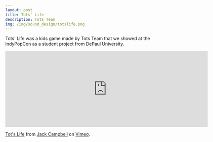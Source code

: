 ```yaml
---
layout: post
title: Tots' Life
description: Tots Team
img: /img/sound_design/totslife.png
---
```


Tots' Life was a kids game made by Tots Team that we showed at the IndyPopCon as a student project from DePaul University.

<iframe src="https://player.vimeo.com/video/395604027" width="640" height="240" frameborder="0" allow="autoplay; fullscreen" allowfullscreen></iframe>
<p><a href="https://vimeo.com/395604027">Tot&#039;s Life</a> from <a href="https://vimeo.com/user107614570">Jack Campbell</a> on <a href="https://vimeo.com">Vimeo</a>.</p>

